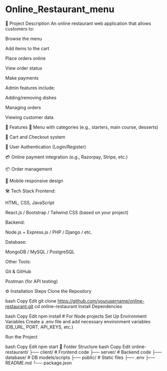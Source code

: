 # Online_Restaurant_menu
📌 Project Description
An online restaurant web application that allows customers to:

Browse the menu

Add items to the cart

Place orders online

View order status

Make payments

Admin features include:

Adding/removing dishes

Managing orders

Viewing customer data

🚀 Features
🧾 Menu with categories (e.g., starters, main course, desserts)

🛒 Cart and Checkout system

🔐 User Authentication (Login/Register)

💳 Online payment integration (e.g., Razorpay, Stripe, etc.)

📦 Order management

📱 Mobile responsive design

🛠️ Tech Stack
Frontend:

HTML, CSS, JavaScript

React.js / Bootstrap / Tailwind CSS (based on your project)

Backend:

Node.js + Express.js / PHP / Django / etc.

Database:

MongoDB / MySQL / PostgreSQL

Other Tools:

Git & GitHub

Postman (for API testing)

⚙️ Installation Steps
Clone the Repository

bash
Copy
Edit
git clone https://github.com/yourusername/online-restaurant.git
cd online-restaurant
Install Dependencies

bash
Copy
Edit
npm install        # For Node projects
Set Up Environment Variables Create a .env file and add necessary environment variables (DB_URL, PORT, API_KEYS, etc.)

Run the Project

bash
Copy
Edit
npm start
📁 Folder Structure
bash
Copy
Edit
online-restaurant/
├── client/            # Frontend code
├── server/            # Backend code
├── database/          # DB models/scripts
├── public/            # Static files
├── .env
├── README.md
└── package.json
